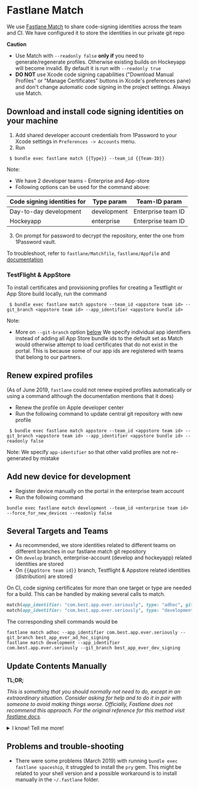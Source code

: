 Fastlane Match
==============

We use [Fastlane Match](https://docs.fastlane.tools/actions/match/) to share code-signing identities across the team and CI. We have configured it to store the identities in our private git repo

**Caution**

- Use Match with `--readonly false` **only if** you need to generate/regenerate profiles. Otherwise existing builds on Hockeyapp will become invalid. By default it is run with `--readonly true`
- **DO NOT** use Xcode code signing capabilities ("Download Manual Profiles" or "Manage Certificates" buttons in Xcode's preferences pane) and don't change automatic code signing in the project settings. Always use Match.

## Download and install code signing identities on your machine

1. Add shared developer account credentials from 1Password to your Xcode settings in `Preferences -> Accounts` menu. 
2. Run 

```shell
 $ bundle exec fastlane match {{Type}} --team_id {{Team-ID}} 
```

Note:
* We have 2 developer teams - Enterprise and App-store 
* Following options can be used for the command above:

| Code signing identities for | Type param| Team-ID param    |
|-----------------------------|-----------|-------------------
|Day-to-day development       |development|Enterprise team ID|
|Hockeyapp                    |enterprise |Enterprise team ID|

3. On prompt for password to decrypt the repository, enter the one from 1Password vault.

To troubleshoot, refer to `fastlane/Matchfile`, `fastlane/Appfile` and [documentation](https://docs.fastlane.tools/actions/match/)

### TestFlight & AppStore

To install certificates and provisioning profiles for creating a Testflight or App Store build locally, run the command

```shell
 $ bundle exec fastlane match appstore --team_id <appstore team id> --git_branch <appstore team id> --app_identifier <appstore bundle id>
```

Note: 
- More on `--git-branch` option [below](#several-targets-and-teams)
We specify individual app identifiers instead of adding all App Store bundle ids to the default set as Match would otherwise attempt to load certificates that do not exist in the portal. This is because some of our app ids are registered with teams that belong to our partners.

## Renew expired profiles

(As of June 2019, `fastlane` could not renew expired profiles automatically or using a command although the documentation mentions that it does)
- Renew the profile on Apple developer center
- Run the following command to update central git repository with new profile

```shell
 $ bundle exec fastlane match appstore --team_id <appstore team id> --git_branch <appstore team id> --app_identifier <appstore bundle id> --readonly false
```
Note: We specify `app-identifier` so that other valid profiles are not re-generated by mistake

## Add new device for development

- Register device manually on the portal in the enterprise team account
- Run the following command

```
bundle exec fastlane match development --team_id <enterprise team id> --force_for_new_devices --readonly false
```

## Several Targets and Teams

- As recommended, we store identities related to different teams on different branches in our fastlane match git repository
- On `develop` branch, enterprise-account (develop and hockeyapp) related identities are stored
- On `{{AppStore team id}}` branch, Testflight & Appstore related identities (distribution) are stored

On CI, code signing certificates for more than one target or type are needed for a build. This can be handled by making several calls to match. 

```ruby
match(app_identifier: "com.best.app.ever.seriously", type: "adhoc", git_branch: "best_app_ever_ad_hoc_signing")
match(app_identifier: "com.best.app.ever.seriously", type: "development", git_branch: "best_app_ever_dev_signing")
```

The corresponding shell commands would be

```shell
fastlane match adhoc --app_identifier com.best.app.ever.seriously --git_branch best_app_ever_ad_hoc_signing
fastlane match development --app_identifier com.best.app.ever.seriously --git_branch best_app_ever_dev_signing
```

## Update Contents Manually

**TL;DR;**

_This is something that you should normally not need to do, except in an extraordinary situation. Consider asking for help and to do it in pair with someone to avoid making things worse. Officially, Fastlane does not recommend this approach. For the original reference for this method visit [fastlane docs](https://docs.fastlane.tools/advanced/other/#manually-manage-the-fastlane-match-repo)._

<details>
<summary>I know! Tell me more!</summary>

Apple does not allow more than two distribution certificates per account, so it can happen that fastlane match cannot create a new distribution certificate and is unable to figure out which existing certificate to link with a new provisioning profile. Fastlane match provides a utility for revoking and deleting all existing certificates and provisioning profiles and replace them with new ones generated by fastlane match. This is, however, not always advisable. Nuking existing enterprise certificates can be a really bad idea as in house apps (that is, hockey app builds) will stop working. It does not affect builds submitted to TestFlight or AppStore in any way.

Since the files in the GitHub repository are encrypted they cannot be updated directly. Fastlane match provides a couple of helper functions. To clone the repository, open a ruby console and call `Match::GitHelper.clone`. Babylon specific credentials can be found in the iOS 1Password vault.

```shell
$ bundle console
irb(main):001:0> require 'match'
=> true
irb(main):002:0> branch = 'build_target'
=> "build_target"
irb(main):003:0> git_url = 'https://github.com/path/to/fastlane/match/repo'
=> "https://github.com/path/to/fastlane/match/repo"
irb(main):004:0> shallow_clone = false
=> false
irb(main):005:0> password = 'long-and-super-secret'
=> "long-and-super-secret"
irb(main):006:0> workspace = Match::GitHelper.clone(git_url, shallow_clone, manual_password: password, branch: branch)
[14:22:10]: Cloning remote git repo…
[14:22:10]: If cloning the repo takes too long, you can use the `clone_branch_directly` option in match.
[14:22:12]: Checking out branch build_target…
[14:22:12]: 🔓  Successfully decrypted certificates repo
=> "/var/folders/8k/r0x0ys_927q8vq5_tq01ntjd2b03m3/T/d20190228-92193-16w4fz2"
```
Open another terminal session and navigate to the folder name returned by `Match::GitHelper.clone`. Once all edits are complete, return to the ruby console. Beware that you must let fastlane match commit the changes that have been made. If you try to commit changes manually they will not be encrypted correctly.

```shell
irb(main):007:0> commit_message = 'Updated provisioning profiles as required.'
=> "Updated provisioning profiles as required.”
irb(main):008:> Match::GitHelper.commit_changes(workspace, commit_message, git_url, branch)
[14:28:44]: 🔒  Successfully encrypted certificates repo
[14:28:44]: Pushing changes to remote git repo…
=> nil
```

It can be convenient to store the password in the environment hash

```shell
irb(main):008:> ENV[“MATCH_PASSWORD"] = 'long-and-super-secret'
```

The password itself can be found in the iOS team 1Password vault. Note that this is the password for the encryption key, not a password for accessing iTunes connect.

Certificates are stored in three folders

```shell
 certs/development
 certs/distribution
 certs/enterprise
```

It might be necessary to manually make a certificate available in both the enterprise and distribution folder. Copying the files did not work (February 2019), but adding a soft link did.

Fastlane match expects the filename for the .p12 and .cer to be `certificate id`.p12 and `certificate id`.cer, whereas manually generated certificates that have been downloaded from the developer portal are named `team id`.cer and `team id`.p12.

## Accessing Apple Developer Portal with fastlane spaceship

Fastlane has a utility for interacting with Apple Developer Portal and the App Store Connect API called [spaceship](https://github.com/fastlane/fastlane/tree/master/spaceship).

The certificate id can be found by inspecting the certificate in the spaceship playground.

```shell
$ fastlane spaceship
…
Username: apple_developer_id@icloud.com
Logging into to iTunes Connect (apple_developer_id@icloud.com)...
Successfully logged in to iTunes Connect
Logging into the Developer Portal (apple_developer_id@icloud.com)...
Successfully logged in to the Developer Portal
---------------------------------------
| Welcome to the spaceship playground |
---------------------------------------
Enter docs to open up the documentation
Enter exit to exit the spaceship playground
Enter _ to access the return value of the last executed command
Just enter the commands and confirm with Enter
[1] pry(#<Spaceship::Playground>)> certificates = Spaceship::Portal.certificate.all
The current user is in 2 teams. Pass a team ID or call `select_team` to choose a team. Using the first one for now.
=> [<Spaceship::Portal::Certificate::Development
        id="CV89FKERTS",
        name="iOS Development",
        status="Issued",
        created=2018-03-05 20:54:38 UTC,
        expires=2019-03-05 20:44:38 UTC,
        owner_type="teamMember",
        owner_name="Latosius Silversong",
        owner_id="BH9RFFETSAS",
        type_display_id="6FG4WEDART",
        can_download=true>,
...
```

Fastlane spaceship will prompt for a password for the apple id to log in to iTunes connect if it is not available.
It seems that fastlane match cannot always figure out when to re-use an existing certificate (February 2019) for a new provisioning profile.

Provisioning profiles are stored in

```shell
profiles/adhoc
profiles/appstore
profiles/development
profiles/enterprise
```

Fastlane match requires that provisioning profiles are named AdHoc_`bundle identifier`.mobileprovision, AppStore_`bundle identifier`.mobileprovision, Development_`bundle identifier`.mobileprovision or InHouse_`bundle identifier`.mobileprovision.

</details>

## Problems and trouble-shooting

- There were some problems (March 2019) with running `bundle exec fastlane spaceship`, it struggled to install the `pry` gem. This might be related to your shell version and a possible workaround is to install manually in the `~/.fastlane` folder.
